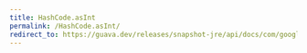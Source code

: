 ```yaml
---
title: HashCode.asInt
permalink: /HashCode.asInt/
redirect_to: https://guava.dev/releases/snapshot-jre/api/docs/com/google/common/hash/HashCode.html#asInt--
---
```

